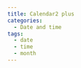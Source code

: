 ```yaml
---
title: Calendar2 plus
categories:
  - Date and time
tags:
  - date
  - time
  - month
---
```

